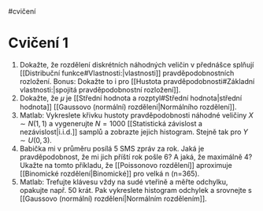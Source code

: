 #cvičení
# Cvičení 1
1. Dokažte, že rozdělení diskrétních náhodných veličin v přednášce splňují [[Distribuční funkce#Vlastnosti:|vlastnosti]] pravděpodobnostních rozložení. Bonus: Dokažte to i pro [[Hustota pravděpodobnosti#Základní vlastnosti:|spojitá pravděpodobnostní rozložení]]. 
2. Dokažte, že 𝜇 je [[Střední hodnota a rozptyl#Střední hodnota|střední hodnota]] [[Gaussovo (normální) rozdělení|Normálního rozdělení]]. 
3. Matlab: Vykreslete křivku hustoty pravděpodobnosti náhodné veličiny $X\sim N(1,1)$ a vygenerujte $N = 1000$ [[Statistická závislost a nezávislost|i.i.d.]] samplů a zobrazte jejich histogram. Stejně tak pro $Y\sim U(0,3)$. 
4. Babička mi v průměru posílá 5 SMS zpráv za rok. Jaká je pravděpodobnost, že mi jich příští rok pošle 6? A jaká, že maximálně 4? Ukažte na tomto příkladu, že [[Poissonovo rozdělení]] aproximuje [[Binomické rozdělení|Binomické]] pro velká n (n=365). 
5. Matlab: Trefujte klávesu vždy na sudé vteřině a měřte odchylku, opakujte např. 50 krát. Pak vykreslete histogram odchylek a srovnejte s [[Gaussovo (normální) rozdělení|Normálním rozdělením]].